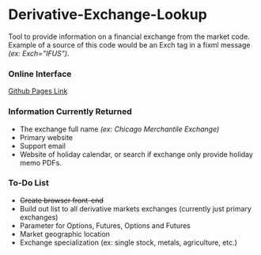 # Derivative-Exchange-Lookup

Tool to provide information on a financial exchange from the market code. Example of a source of this code would be an Exch tag in a fixml message *(ex: Exch="IFUS")*.

### Online Interface
[Github Pages Link](http://alek-s.github.io/Derivative-Exchange-Lookup/)


### Information Currently Returned
* The exchange full name *(ex: Chicago Merchantile Exchange)*
* Primary website
* Support email
* Website of holiday calendar, or search if exchange only provide holiday memo PDFs.



### To-Do List
* ~~Create browser front-end~~
* Build out list to all derivative markets exchanges (currently just primary exchanges)
* Parameter for Options, Futures, Options and Futures
* Market geographic location
* Exchange specialization (ex: single stock, metals, agriculture, etc.)
